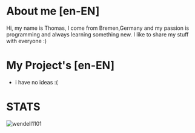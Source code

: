 # About me [en-EN]
Hi, my name is Thomas, I come from Bremen,Germany and my passion is programming and always learning something new. I like to share my stuff with everyone :)

# My Project's [en-EN]
- i have no ideas :(


# STATS
<p align="left"> <img src="https://komarev.com/ghpvc/?username=komadev&label=Profile%20views&color=0e75b6&style=flat" alt="wendell1101" /> </p>
